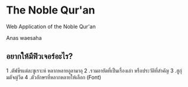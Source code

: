 # The Noble Qur'an
Web Application of the Noble Qur'an

Anas waesaha


##  อยากให้มีฟิวเจอร์อะไร?
1 .ตัฟซีรแต่ละซูเราะห์ หลากหลายอูลามาอุ
2 .รวมอายัตที่เป็นเรื่องเล่า หรือประวัติที่สำคัญ
3 .ฮูกุ่มตัจญ์วีด
4 .ตัวอักษรที่หลากหลายให้เลือก (Font)

